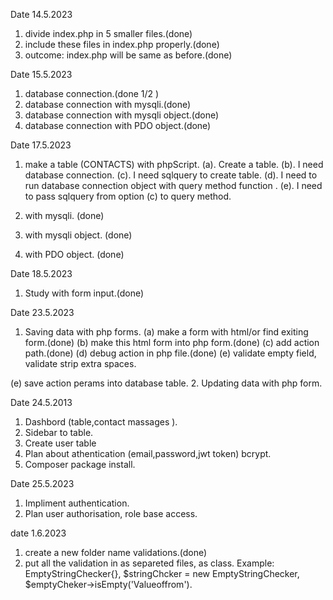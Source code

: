 Date
14.5.2023

1. divide index.php in 5 smaller files.(done)
2. include these files in index.php properly.(done)
3. outcome: index.php will be same as before.(done)

Date
15.5.2023

1. database connection.(done 1/2 )
2. database connection with mysqli.(done)
3. database connection with mysqli object.(done)
4. database connection with PDO object.(done)


Date
17.5.2023

1. make a table (CONTACTS) with phpScript.
 (a). Create a table.
 (b). I need database connection.
 (c). I need sqlquery to create table.
 (d). I need to run database connection object with query method function .
 (e). I need to pass sqlquery from option (c) to query method.

2. with mysqli. (done)
3. with mysqli object. (done)
4. with PDO object. (done)

Date
18.5.2023

1. Study with form input.(done)

Date
23.5.2023

1. Saving data with php forms.
(a) make a form with html/or find exiting form.(done)
(b) make this html form into php form.(done)
(c) add action path.(done)
(d) debug action in php file.(done)
(e) validate empty field, validate strip extra spaces.
  
(e) save action perams into database table.
2. Updating data with php form.

Date
24.5.2013

1. Dashbord (table,contact massages ).
2. Sidebar to table.
3. Create user table
4. Plan about athentication (email,password,jwt token) bcrypt.
5. Composer package install.

Date 
25.5.2023

1. Impliment authentication.
2. Plan user authorisation, role base access.

date
1.6.2023

1. create a new folder name validations.(done)
2. put all the validation in as separeted files, as class.
   Example: EmptyStringChecker{},
   $stringChcker  = new EmptyStringChecker,
   $emptyCheker->isEmpty('Valueoffrom').
